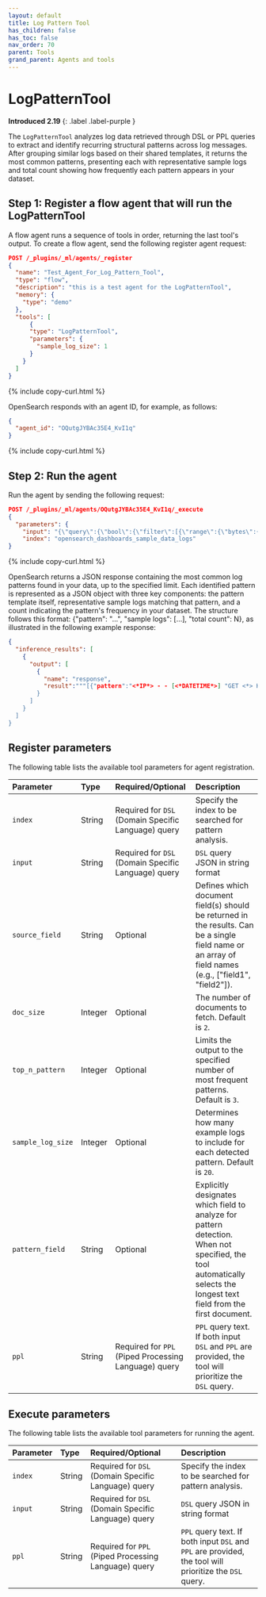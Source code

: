 ```yaml
---
layout: default
title: Log Pattern Tool
has_children: false
has_toc: false
nav_order: 70
parent: Tools
grand_parent: Agents and tools
---
```


<!-- vale off -->
# LogPatternTool
**Introduced 2.19**
{: .label .label-purple }
<!-- vale on -->

The `LogPatternTool` analyzes log data retrieved through DSL or PPL queries to extract and identify recurring structural patterns across log messages. After grouping similar logs based on their shared templates, it returns the most common patterns, presenting each with representative sample logs and total count showing how frequently each pattern appears in your dataset.

## Step 1: Register a flow agent that will run the LogPatternTool

A flow agent runs a sequence of tools in order, returning the last tool's output. To create a flow agent, send the following register agent request:

```json
POST /_plugins/_ml/agents/_register
{
  "name": "Test_Agent_For_Log_Pattern_Tool",
  "type": "flow",
  "description": "this is a test agent for the LogPatternTool",
  "memory": {
    "type": "demo"
  },
  "tools": [
      {
      "type": "LogPatternTool",
      "parameters": {
        "sample_log_size": 1
      }
    }
  ]
}
```
{% include copy-curl.html %}

OpenSearch responds with an agent ID, for example, as follows:

```json
{
  "agent_id": "OQutgJYBAc35E4_KvI1q"
}
```
{% include copy-curl.html %}

## Step 2: Run the agent

Run the agent by sending the following request:

```json
POST /_plugins/_ml/agents/OQutgJYBAc35E4_KvI1q/_execute
{
  "parameters": {
    "input": "{\"query\":{\"bool\":{\"filter\":[{\"range\":{\"bytes\":{\"from\":10,\"to\":null,\"include_lower\":true,\"include_upper\":true,\"boost\":1}}}],\"adjust_pure_negative\":true,\"boost\":1}}}",
    "index": "opensearch_dashboards_sample_data_logs"
}
```
{% include copy-curl.html %}

OpenSearch returns a JSON response containing the most common log patterns found in your data, up to the specified limit. Each identified pattern is represented as a JSON object with three key components: the pattern template itself, representative sample logs matching that pattern, and a count indicating the pattern's frequency in your dataset. The structure follows this format: {"pattern": "...", "sample logs": [...], "total count": N}, as illustrated in the following example response:

```json
{
  "inference_results": [
    {
      "output": [
        {
          "name": "response",
          "result":"""[{"pattern":"<*IP*> - - [<*DATETIME*>] "GET <*> HTTP/<*><*>\" 200 <*> \"-\" \"Mozilla/<*><*> (<*>; Linux <*>_<*>; rv:<*><*><*>) Gecko/<*> Firefox/<*><*><*>\"","sample logs":["223.87.60.27 - - [2018-07-22T00:39:02.912Z] \"GET /opensearch/opensearch-1.0.0.deb_1 HTTP/1.1\" 200 6219 \"-\" \"Mozilla/5.0 (X11; Linux x86_64; rv:6.0a1) Gecko/20110421 Firefox/6.0a1\""],"total count":367},{"pattern":"<*IP*> - - [<*DATETIME*>] \"GET <*> HTTP/<*><*>\" 200 <*> \"-\" \"Mozilla/<*><*> (<*>; Linux <*>) AppleWebKit/<*><*> (KHTML like Gecko) Chrome<*IP*> Safari/<*><*>\"","sample logs":["216.9.22.134 - - [2018-07-22T05:27:11.939Z] \"GET /beats/metricbeat_1 HTTP/1.1\" 200 3629 \"-\" \"Mozilla/5.0 (X11; Linux i686) AppleWebKit/534.24 (KHTML, like Gecko) Chrome/11.0.696.50 Safari/534.24\""],"total count":311},{"pattern":"<*IP*> - - [<*DATETIME*>] \"GET <*> HTTP/<*><*>\" 200 <*> \"-\" \"Mozilla/<*><*> (compatible; MSIE 6<*>; Windows NT 5<*>; <*>; .NET CLR 1<*><*>)\"","sample logs":["99.74.118.237 - - [2018-07-22T03:34:43.399Z] \"GET /beats/metricbeat/metricbeat-6.3.2-amd64.deb_1 HTTP/1.1\" 200 14113 \"-\" \"Mozilla/4.0 (compatible; MSIE 6.0; Windows NT 5.1; SV1; .NET CLR 1.1.4322)\""],"total count":269}]"""
        }
      ]
    }
  ]
}
```


## Register parameters

The following table lists the available tool parameters for agent registration.

Parameter	| Type    | Required/Optional                                    | Description	
:--- |:--------|:-----------------------------------------------------| :---
`index` | String  | Required for `DSL` (Domain Specific Language) query  | Specify the index to be searched for pattern analysis.
`input` | String  | Required for `DSL` (Domain Specific Language) query  | `DSL` query JSON in string format
`source_field` | String  | Optional                                             | Defines which document field(s) should be returned in the results. Can be a single field name or an array of field names (e.g., ["field1", "field2"]).
`doc_size` | Integer | Optional                                             | The number of documents to fetch. Default is `2`.
`top_n_pattern` | Integer | Optional                                             | Limits the output to the specified number of most frequent patterns. Default is `3`.
`sample_log_size` | Integer | Optional                                             | Determines how many example logs to include for each detected pattern. Default is `20`.
`pattern_field` | String  | Optional                                             | Explicitly designates which field to analyze for pattern detection. When not specified, the tool automatically selects the longest text field from the first document.
`ppl` | String  | Required for `PPL` (Piped Processing Language) query | `PPL` query text. If both input `DSL` and `PPL` are provided, the tool will prioritize the `DSL` query.

## Execute parameters

The following table lists the available tool parameters for running the agent.

Parameter	| Type | Required/Optional      | Description	
:--- | :--- |:-----------------------| :---
`index` | String | Required for `DSL` (Domain Specific Language) query | Specify the index to be searched for pattern analysis.
`input` | String | Required for `DSL` (Domain Specific Language) query | `DSL` query JSON in string format
`ppl` | String | Required for `PPL` (Piped Processing Language) query | `PPL` query text. If both input `DSL` and `PPL` are provided, the tool will prioritize the `DSL` query.              
